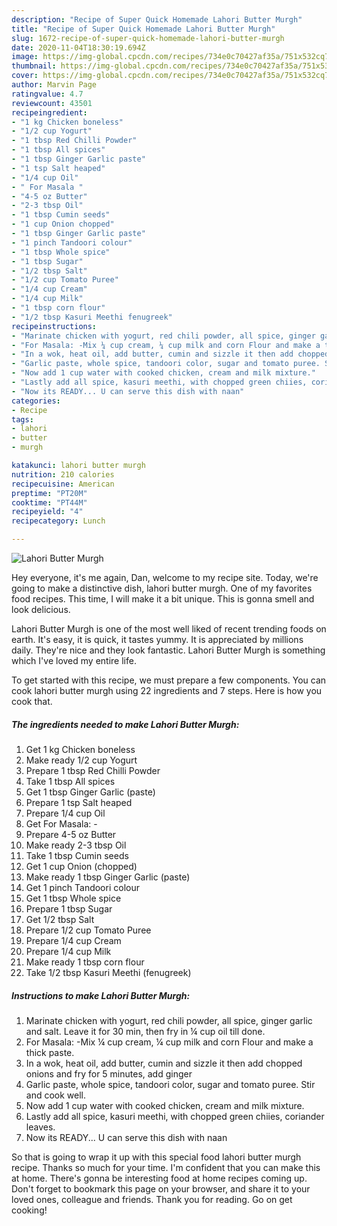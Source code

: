 ```yaml
---
description: "Recipe of Super Quick Homemade Lahori Butter Murgh"
title: "Recipe of Super Quick Homemade Lahori Butter Murgh"
slug: 1672-recipe-of-super-quick-homemade-lahori-butter-murgh
date: 2020-11-04T18:30:19.694Z
image: https://img-global.cpcdn.com/recipes/734e0c70427af35a/751x532cq70/lahori-butter-murgh-recipe-main-photo.jpg
thumbnail: https://img-global.cpcdn.com/recipes/734e0c70427af35a/751x532cq70/lahori-butter-murgh-recipe-main-photo.jpg
cover: https://img-global.cpcdn.com/recipes/734e0c70427af35a/751x532cq70/lahori-butter-murgh-recipe-main-photo.jpg
author: Marvin Page
ratingvalue: 4.7
reviewcount: 43501
recipeingredient:
- "1 kg Chicken boneless"
- "1/2 cup Yogurt"
- "1 tbsp Red Chilli Powder"
- "1 tbsp All spices"
- "1 tbsp Ginger Garlic paste"
- "1 tsp Salt heaped"
- "1/4 cup Oil"
- " For Masala "
- "4-5 oz Butter"
- "2-3 tbsp Oil"
- "1 tbsp Cumin seeds"
- "1 cup Onion chopped"
- "1 tbsp Ginger Garlic paste"
- "1 pinch Tandoori colour"
- "1 tbsp Whole spice"
- "1 tbsp Sugar"
- "1/2 tbsp Salt"
- "1/2 cup Tomato Puree"
- "1/4 cup Cream"
- "1/4 cup Milk"
- "1 tbsp corn flour"
- "1/2 tbsp Kasuri Meethi fenugreek"
recipeinstructions:
- "Marinate chicken with yogurt, red chili powder, all spice, ginger garlic and salt. Leave it for 30 min, then fry in ¼ cup oil till done."
- "For Masala: -Mix ¼ cup cream, ¼ cup milk and corn Flour and make a thick paste."
- "In a wok, heat oil, add butter, cumin and sizzle it then add chopped onions and fry for 5 minutes, add ginger"
- "Garlic paste, whole spice, tandoori color, sugar and tomato puree. Stir and cook well."
- "Now add 1 cup water with cooked chicken, cream and milk mixture."
- "Lastly add all spice, kasuri meethi, with chopped green chiies, coriander leaves."
- "Now its READY... U can serve this dish with naan"
categories:
- Recipe
tags:
- lahori
- butter
- murgh

katakunci: lahori butter murgh 
nutrition: 210 calories
recipecuisine: American
preptime: "PT20M"
cooktime: "PT44M"
recipeyield: "4"
recipecategory: Lunch

---
```



![Lahori Butter Murgh](https://img-global.cpcdn.com/recipes/734e0c70427af35a/751x532cq70/lahori-butter-murgh-recipe-main-photo.jpg)

Hey everyone, it's me again, Dan, welcome to my recipe site. Today, we're going to make a distinctive dish, lahori butter murgh. One of my favorites food recipes. This time, I will make it a bit unique. This is gonna smell and look delicious.

Lahori Butter Murgh is one of the most well liked of recent trending foods on earth. It's easy, it is quick, it tastes yummy. It is appreciated by millions daily. They're nice and they look fantastic. Lahori Butter Murgh is something which I've loved my entire life.




To get started with this recipe, we must prepare a few components. You can cook lahori butter murgh using 22 ingredients and 7 steps. Here is how you cook that.

<!--inarticleads1-->

##### The ingredients needed to make Lahori Butter Murgh:

1. Get 1 kg Chicken boneless
1. Make ready 1/2 cup Yogurt
1. Prepare 1 tbsp Red Chilli Powder
1. Take 1 tbsp All spices
1. Get 1 tbsp Ginger Garlic (paste)
1. Prepare 1 tsp Salt heaped
1. Prepare 1/4 cup Oil
1. Get  For Masala: -
1. Prepare 4-5 oz Butter
1. Make ready 2-3 tbsp Oil
1. Take 1 tbsp Cumin seeds
1. Get 1 cup Onion (chopped)
1. Make ready 1 tbsp Ginger Garlic (paste)
1. Get 1 pinch Tandoori colour
1. Get 1 tbsp Whole spice
1. Prepare 1 tbsp Sugar
1. Get 1/2 tbsp Salt
1. Prepare 1/2 cup Tomato Puree
1. Prepare 1/4 cup Cream
1. Prepare 1/4 cup Milk
1. Make ready 1 tbsp corn flour
1. Take 1/2 tbsp Kasuri Meethi (fenugreek)




<!--inarticleads2-->

##### Instructions to make Lahori Butter Murgh:

1. Marinate chicken with yogurt, red chili powder, all spice, ginger garlic and salt. Leave it for 30 min, then fry in ¼ cup oil till done.
1. For Masala: -Mix ¼ cup cream, ¼ cup milk and corn Flour and make a thick paste.
1. In a wok, heat oil, add butter, cumin and sizzle it then add chopped onions and fry for 5 minutes, add ginger
1. Garlic paste, whole spice, tandoori color, sugar and tomato puree. Stir and cook well.
1. Now add 1 cup water with cooked chicken, cream and milk mixture.
1. Lastly add all spice, kasuri meethi, with chopped green chiies, coriander leaves.
1. Now its READY... U can serve this dish with naan




So that is going to wrap it up with this special food lahori butter murgh recipe. Thanks so much for your time. I'm confident that you can make this at home. There's gonna be interesting food at home recipes coming up. Don't forget to bookmark this page on your browser, and share it to your loved ones, colleague and friends. Thank you for reading. Go on get cooking!
